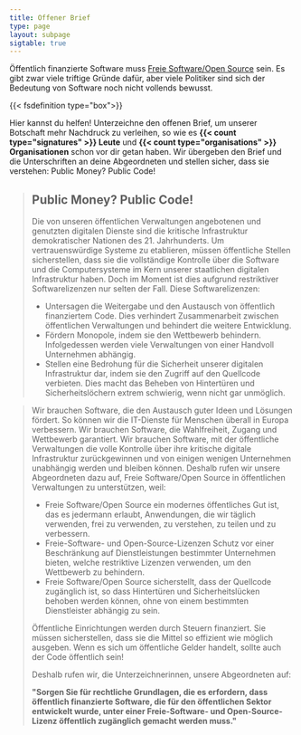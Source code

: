 ```yaml
---
title: Offener Brief
type: page
layout: subpage
sigtable: true
---
```


Öffentlich finanzierte Software muss [Freie Software/Open Source][fs] sein. Es gibt zwar viele triftige Gründe dafür, aber viele Politiker sind sich der Bedeutung von Software noch nicht vollends bewusst.

{{< fsdefinition type="box">}}

<!--- Freie Software gibt jedem das Recht, Software zu verwenden, zu verstehen, zu verbreiten und zu verbessern. Diese Rechte stärken andere Grundrechte wie die Redefreiheit, die Pressefreiheit und das Recht auf Privatsphäre. --->

Hier kannst du helfen! Unterzeichne den offenen Brief, um unserer Botschaft mehr Nachdruck zu verleihen, so wie es **{{< count type="signatures" >}} Leute** und **{{< count type="organisations" >}} Organisationen** schon vor dir getan haben. Wir übergeben den Brief und die Unterschriften an deine Abgeordneten und stellen sicher, dass sie verstehen: Public Money? Public Code!

> ## Public Money? Public Code!
>
> Die von unseren öffentlichen Verwaltungen angebotenen und genutzten digitalen Dienste sind die kritische Infrastruktur demokratischer Nationen des 21. Jahrhunderts. Um vertrauenswürdige Systeme zu etablieren, müssen öffentliche Stellen sicherstellen, dass sie die vollständige Kontrolle über die Software und die Computersysteme im Kern unserer staatlichen digitalen Infrastruktur haben. Doch im Moment ist dies aufgrund restriktiver Softwarelizenzen nur selten der Fall. Diese Softwarelizenzen:
>
> * Untersagen die Weitergabe und den Austausch von öffentlich finanziertem Code. Dies verhindert Zusammenarbeit zwischen öffentlichen Verwaltungen und behindert die weitere Entwicklung.
> * Fördern Monopole, indem sie den Wettbewerb behindern. Infolgedessen werden viele Verwaltungen von einer Handvoll Unternehmen abhängig.
> * Stellen eine Bedrohung für die Sicherheit unserer digitalen Infrastruktur dar, indem sie den Zugriff auf den Quellcode verbieten. Dies macht das Beheben von Hintertüren und Sicherheitslöchern extrem schwierig, wenn nicht gar unmöglich.

> Wir brauchen Software, die den Austausch guter Ideen und Lösungen fördert. So können wir die IT-Dienste für Menschen überall in Europa verbessern. Wir brauchen Software, die Wahlfreiheit, Zugang und Wettbewerb garantiert. Wir brauchen Software, mit der öffentliche Verwaltungen die volle Kontrolle über ihre kritische digitale Infrastruktur zurückgewinnen und von einigen wenigen Unternehmen unabhängig werden und bleiben können. Deshalb rufen wir unsere Abgeordneten dazu auf, Freie Software/Open Source in öffentlichen Verwaltungen zu unterstützen, weil:
>
> * Freie Software/Open Source ein modernes öffentliches Gut ist, das es jedermann erlaubt, Anwendungen, die wir täglich verwenden, frei zu verwenden, zu verstehen, zu teilen und zu verbessern.
> * Freie-Software- und Open-Source-Lizenzen Schutz vor einer Beschränkung auf Dienstleistungen bestimmter Unternehmen bieten, welche restriktive Lizenzen verwenden, um den Wettbewerb zu behindern.
> * Freie Software/Open Source sicherstellt, dass der Quellcode zugänglich ist, so dass Hintertüren und Sicherheitslücken behoben werden können, ohne von einem bestimmten Dienstleister abhängig zu sein.
>
> Öffentliche Einrichtungen werden durch Steuern finanziert. Sie müssen sicherstellen, dass sie die Mittel so effizient wie möglich ausgeben. Wenn es sich um öffentliche Gelder handelt, sollte auch der Code öffentlich sein!
>
> Deshalb rufen wir, die Unterzeichnerinnen, unsere Abgeordneten auf:
>
> **"Sorgen Sie für rechtliche Grundlagen, die es erfordern, dass öffentlich finanzierte Software, die für den öffentlichen Sektor entwickelt wurde, unter einer Freie-Software- und Open-Source-Lizenz öffentlich zugänglich gemacht werden muss."**

[fs]: https://fsfe.org/freesoftware/basics/summary.html "Freie Software gibt jedem das Recht, Software zu verwenden, zu verstehen, zu verbreiten und zu verbessern. Diese Rechte stärken andere Grundrechte wie die Redefreiheit, die Pressefreiheit und das Recht auf Privatsphäre."

<!--- Folgende Personen haben den Brief bereits unterschrieben und sich bereiterklärt, ihre Unterschrift öffentlich zu machen. Wirst du die Nächste sein? --->
